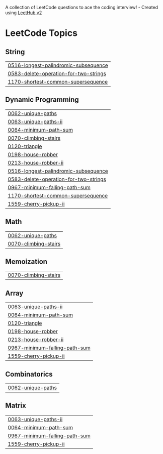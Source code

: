 A collection of LeetCode questions to ace the coding interview! - Created using [LeetHub v2](https://github.com/arunbhardwaj/LeetHub-2.0)
<!---LeetCode Topics Start-->
# LeetCode Topics
## String
|  |
| ------- |
| [0516-longest-palindromic-subsequence](https://github.com/enpvivek/leetcode/tree/master/0516-longest-palindromic-subsequence) |
| [0583-delete-operation-for-two-strings](https://github.com/enpvivek/leetcode/tree/master/0583-delete-operation-for-two-strings) |
| [1170-shortest-common-supersequence](https://github.com/enpvivek/leetcode/tree/master/1170-shortest-common-supersequence) |
## Dynamic Programming
|  |
| ------- |
| [0062-unique-paths](https://github.com/enpvivek/leetcode/tree/master/0062-unique-paths) |
| [0063-unique-paths-ii](https://github.com/enpvivek/leetcode/tree/master/0063-unique-paths-ii) |
| [0064-minimum-path-sum](https://github.com/enpvivek/leetcode/tree/master/0064-minimum-path-sum) |
| [0070-climbing-stairs](https://github.com/enpvivek/leetcode/tree/master/0070-climbing-stairs) |
| [0120-triangle](https://github.com/enpvivek/leetcode/tree/master/0120-triangle) |
| [0198-house-robber](https://github.com/enpvivek/leetcode/tree/master/0198-house-robber) |
| [0213-house-robber-ii](https://github.com/enpvivek/leetcode/tree/master/0213-house-robber-ii) |
| [0516-longest-palindromic-subsequence](https://github.com/enpvivek/leetcode/tree/master/0516-longest-palindromic-subsequence) |
| [0583-delete-operation-for-two-strings](https://github.com/enpvivek/leetcode/tree/master/0583-delete-operation-for-two-strings) |
| [0967-minimum-falling-path-sum](https://github.com/enpvivek/leetcode/tree/master/0967-minimum-falling-path-sum) |
| [1170-shortest-common-supersequence](https://github.com/enpvivek/leetcode/tree/master/1170-shortest-common-supersequence) |
| [1559-cherry-pickup-ii](https://github.com/enpvivek/leetcode/tree/master/1559-cherry-pickup-ii) |
## Math
|  |
| ------- |
| [0062-unique-paths](https://github.com/enpvivek/leetcode/tree/master/0062-unique-paths) |
| [0070-climbing-stairs](https://github.com/enpvivek/leetcode/tree/master/0070-climbing-stairs) |
## Memoization
|  |
| ------- |
| [0070-climbing-stairs](https://github.com/enpvivek/leetcode/tree/master/0070-climbing-stairs) |
## Array
|  |
| ------- |
| [0063-unique-paths-ii](https://github.com/enpvivek/leetcode/tree/master/0063-unique-paths-ii) |
| [0064-minimum-path-sum](https://github.com/enpvivek/leetcode/tree/master/0064-minimum-path-sum) |
| [0120-triangle](https://github.com/enpvivek/leetcode/tree/master/0120-triangle) |
| [0198-house-robber](https://github.com/enpvivek/leetcode/tree/master/0198-house-robber) |
| [0213-house-robber-ii](https://github.com/enpvivek/leetcode/tree/master/0213-house-robber-ii) |
| [0967-minimum-falling-path-sum](https://github.com/enpvivek/leetcode/tree/master/0967-minimum-falling-path-sum) |
| [1559-cherry-pickup-ii](https://github.com/enpvivek/leetcode/tree/master/1559-cherry-pickup-ii) |
## Combinatorics
|  |
| ------- |
| [0062-unique-paths](https://github.com/enpvivek/leetcode/tree/master/0062-unique-paths) |
## Matrix
|  |
| ------- |
| [0063-unique-paths-ii](https://github.com/enpvivek/leetcode/tree/master/0063-unique-paths-ii) |
| [0064-minimum-path-sum](https://github.com/enpvivek/leetcode/tree/master/0064-minimum-path-sum) |
| [0967-minimum-falling-path-sum](https://github.com/enpvivek/leetcode/tree/master/0967-minimum-falling-path-sum) |
| [1559-cherry-pickup-ii](https://github.com/enpvivek/leetcode/tree/master/1559-cherry-pickup-ii) |
<!---LeetCode Topics End-->
